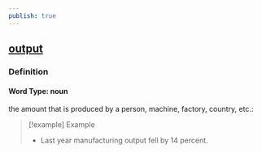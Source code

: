 ```yaml
---
publish: true
---
```


## [output](https://dictionary.cambridge.org/dictionary/english/output)

### Definition
#### Word Type: noun
the amount that is produced by a person, machine, factory, country, etc.:

>[!example] Example
> - Last year manufacturing output fell by 14 percent.
